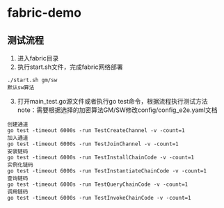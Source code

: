 # fabric-demo
## 测试流程
1. 进入fabric目录
2. 执行start.sh文件，完成fabric网络部署
```
./start.sh gm/sw 
默认sw算法
```
3. 打开main_test.go源文件或者执行go test命令，根据流程执行测试方法
note：需要根据选择的加密算法GM/SW修改config/config_e2e.yaml文档
``` 
创建通道
go test -timeout 6000s -run TestCreateChannel -v -count=1
加入通道
go test -timeout 6000s -run TestJoinChannel -v -count=1
安装链码
go test -timeout 6000s -run TestInstallChainCode -v -count=1
实例化链码
go test -timeout 6000s -run TestInstantiateChainCode -v -count=1
查询链码
go test -timeout 6000s -run TestQueryChainCode -v -count=1
调用链码
go test -timeout 6000s -run TestInvokeChainCode -v -count=1
```
